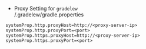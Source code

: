 * Proxy Setting for `gradelew`  
<home directory>/.gradelew/gradle.properties
```
systemProp.http.proxyHost=http://<proxy-server-ip>
systemProp.http.proxyPort=<port>
systemProp.https.proxyHost=http://<proxy-server-ip>
systemProp.https.proxyPort=<port>
```
